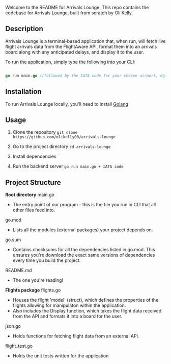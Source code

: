 Welcome to the README for Arrivals Lounge. This repo contains the codebase for Arrivals Lounge, built from scratch by Oli Kelly. 

## Description

Arrivals Lounge is a terminal-based application that, when run, will fetch live flight arrivals data from the FlightAware API, format them into an arrivals board along with any anticipated delays, and display it to the user. 

To run the application, simply type the following into your CLI:

```go

go run main.go //followed by the IATA code for your chosen airport, eg. LHR for London Heathrow

```

## Installation

To run Arrivals Lounge locally, you'll need to install [Golang](https://go.dev/) 


## Usage
1. Clone the repository `git clone https://github.com/olikelly00/arrivals-lounge` 

2. Go to the project directory `cd arrivals-lounge`

3. Install dependencies  ` 

4. Run the backend server `go run main.go + IATA code`



## Project Structure 

**Root directory**
main.go
- The entry point of our program - this is the file you run in CLI that all other files feed into.

go.mod
- Lists all the modules (external packages) your project depends on.

go.sum
- Contains checksums for all the dependencies listed in go.mod. This ensures you're download the exact same versions of dependencies every time you build the project.

README.md
- The one you're reading!

**Flights package**
flights.go
- Houses the flight 'model' (struct), which defines the properties of the flights allowing for manipulaton within the application. 
- Also includes the Display function, which takes the flight data received from the API and formats it into a board for the user.

json.go
- Holds functions for fetching flight data from an external API.

flight_test.go
- Holds the unit tests written for the application
